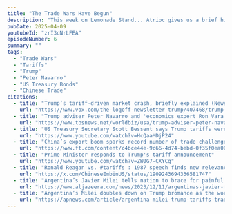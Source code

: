 ```yaml
---
title: "The Trade Wars Have Begun"
description: "This week on Lemonade Stand... Atrioc gives us a brief history lesson, Aiden adopts a Korean Child, and DougDoug explores what happens when you build too much."
pubDate: 2025-04-09
youtubeId: "zrI3cNrLFEA"
episodeNumber: 6
summary: ""
tags:
  - "Trade Wars"
  - "Tariffs"
  - "Trump"
  - "Peter Navarro"
  - "US Treasury Bonds"
  - "Chinese Trade"
citations:
  - title: "Trump’s tariff-driven market crash, briefly explained (News is mentioned not the article)"
    url: "https://www.vox.com/the-logoff-newsletter-trump/407468/trump-tariff-market-crash-economy-recession"
  - title: "Trump adviser Peter Navarro and 'economics expert Ron Vara' are same person (News is mentioned not the article)"
    url: "https://www.tbsnews.net/worldbiz/usa/trump-adviser-peter-navarro-and-economics-expert-ron-vara-are-same-person-1111331"
  - title: "US Treasury Secretary Scott Bessent says Trump tariffs were a 'negotiating strategy' (Same interview but different news channel)"
    url: "https://www.youtube.com/watch?v=HcQaaMDjP24"
  - title: "China’s export boom sparks record number of trade challenges (Includes graphs from slides)"
    url: "https://www.ft.com/content/c4bce44e-9c66-4d74-bebd-0f35f0ea007f"
  - title: "Prime Minister responds to Trump's tariff announcement"
    url: "https://www.youtube.com/watch?v=ZW0G7-CXYCg"
  - title: "Ronald Reagan vs. #tariffs : 1987 speech finds new relevance in 2025 @ChineseEmbinUS"
    url: "https://x.com/ChineseEmbinUS/status/1909243694336581747"
  - title: "Argentina’s Javier Milei tells nation to brace for painful economic shock (News is mentioned not the article)"
    url: "https://www.aljazeera.com/news/2023/12/11/argentinas-javier-milei-tells-nation-to-brace-for-painful-economic-shock"
  - title: "Argentina’s Milei doubles down on Trump bromance as the world reels from trade shock"
    url: "https://apnews.com/article/argentina-milei-trump-tariffs-trade-maralago-imf-f32bdc39d79632dfa9fdd3a1e05fb0a3"
---
```

